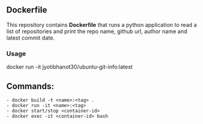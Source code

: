 ## Dockerfile

This repository contains **Dockerfile** that runs a python application to read a list of repositories and print the repo name, github url, author name and latest commit date.

### Usage

docker run -it jyotibhanot30/ubuntu-git-info:latest

## Commands:
```
- docker build -t <name>:<tag> .
- docker run -it <name>:<tag>
- docker start/stop <container-id>
- docker exec -it <container-id> bash
```
